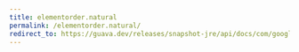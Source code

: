 ```yaml
---
title: elementorder.natural
permalink: /elementorder.natural/
redirect_to: https://guava.dev/releases/snapshot-jre/api/docs/com/google/common/graph/ElementOrder.html#natural--
---
```


